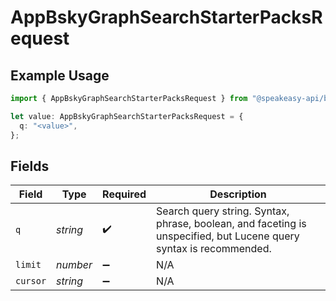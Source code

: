 # AppBskyGraphSearchStarterPacksRequest

## Example Usage

```typescript
import { AppBskyGraphSearchStarterPacksRequest } from "@speakeasy-api/bluesky/models/operations";

let value: AppBskyGraphSearchStarterPacksRequest = {
  q: "<value>",
};
```

## Fields

| Field                                                                                                              | Type                                                                                                               | Required                                                                                                           | Description                                                                                                        |
| ------------------------------------------------------------------------------------------------------------------ | ------------------------------------------------------------------------------------------------------------------ | ------------------------------------------------------------------------------------------------------------------ | ------------------------------------------------------------------------------------------------------------------ |
| `q`                                                                                                                | *string*                                                                                                           | :heavy_check_mark:                                                                                                 | Search query string. Syntax, phrase, boolean, and faceting is unspecified, but Lucene query syntax is recommended. |
| `limit`                                                                                                            | *number*                                                                                                           | :heavy_minus_sign:                                                                                                 | N/A                                                                                                                |
| `cursor`                                                                                                           | *string*                                                                                                           | :heavy_minus_sign:                                                                                                 | N/A                                                                                                                |